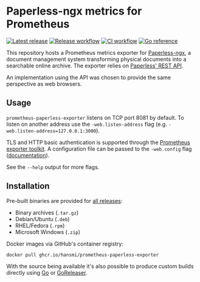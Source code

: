 # Paperless-ngx metrics for Prometheus

[![Latest release](https://img.shields.io/github/v/release/hansmi/prometheus-paperless-exporter)][releases]
[![Release workflow](https://github.com/hansmi/prometheus-paperless-exporter/actions/workflows/release.yaml/badge.svg)](https://github.com/hansmi/prometheus-paperless-exporter/actions/workflows/release.yaml)
[![CI workflow](https://github.com/hansmi/prometheus-paperless-exporter/actions/workflows/ci.yaml/badge.svg)](https://github.com/hansmi/prometheus-paperless-exporter/actions/workflows/ci.yaml)
[![Go reference](https://pkg.go.dev/badge/github.com/hansmi/prometheus-paperless-exporter.svg)](https://pkg.go.dev/github.com/hansmi/prometheus-paperless-exporter)

This repository hosts a Prometheus metrics exporter for
[Paperless-ngx][paperless], a document management system transforming physical
documents into a searchable online archive. The exporter relies on [Paperless'
REST API][paperless-api].

An implementation using the API was chosen to provide the same perspective as
web browsers.


## Usage

`prometheus-paperless-exporter` listens on TCP port 8081 by default. To listen on
another address use the `-web.listen-address` flag (e.g.
`-web.listen-address=127.0.0.1:3000`).

TLS and HTTP basic authentication is supported through the [Prometheus exporter
toolkit][toolkit]. A configuration file can be passed to the `-web.config` flag
([documentation][toolkitconfig]).

See the `--help` output for more flags.


## Installation

Pre-built binaries are provided for [all releases][releases]:

* Binary archives (`.tar.gz`)
* Debian/Ubuntu (`.deb`)
* RHEL/Fedora (`.rpm`)
* Microsoft Windows (`.zip`)

Docker images via GitHub's container registry:

```shell
docker pull ghcr.io/hansmi/prometheus-paperless-exporter
```

With the source being available it's also possible to produce custom builds
directly using [Go][golang] or [GoReleaser][goreleaser].


[golang]: https://golang.org/
[goreleaser]: https://goreleaser.com/
[paperless-api]: https://docs.paperless-ngx.com/api/
[paperless]: https://docs.paperless-ngx.com/
[releases]: https://github.com/hansmi/prometheus-paperless-exporter/releases/latest
[toolkit]: https://github.com/prometheus/exporter-toolkit
[toolkitconfig]: https://github.com/prometheus/exporter-toolkit/blob/master/docs/web-configuration.md

<!-- vim: set sw=2 sts=2 et : -->
